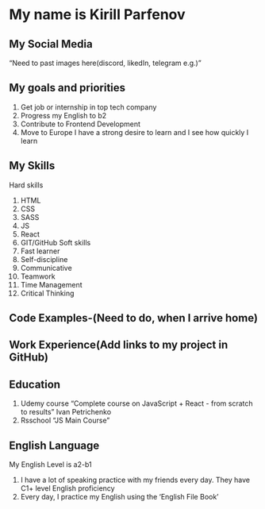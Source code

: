 # **My name is Kirill Parfenov**

## My Social Media 
“Need to past images here(discord, likedIn, telegram e.g.)”

## My goals and priorities
 1. Get job or internship in top tech company
 2. Progress my English to b2
 3. Contribute to Frontend Development
 4. Move to Europe
I have a strong desire to learn and I see how quickly I learn

## My Skills
Hard skills
 1. HTML
 2. CSS
 3. SASS
 4. JS
 5. React
 6. GIT/GitHub
Soft skills
 1. Fast learner
 2. Self-discipline
 3. Communicative
 4. Teamwork
 5. Time Management 
 6. Critical Thinking

## Code Examples-(Need to do, when I arrive home)

## Work Experience(Add links to my project in GitHub)

## Education 
 1. Udemy course “Complete course on JavaScript + React - from scratch to results” Ivan Petrichenko
 2. Rsschool “JS Main Course”

## English Language 
My English Level is a2-b1
 1. I have a lot of speaking practice with my friends every day. They have C1+ level English proficiency
 2. Every day, I practice my English using the ‘English File Book’



